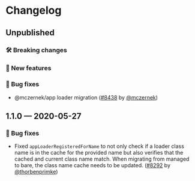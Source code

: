 # Changelog

## Unpublished

### 🛠 Breaking changes

### 🎉 New features

### 🐛 Bug fixes

- @mczernek/app loader migration ([#8438](https://github.com/expo/expo/pull/8438) by [@mczernek](https://github.com/mczernek))

## 1.1.0 — 2020-05-27

### 🐛 Bug fixes

- Fixed `appLoaderRegisteredForName` to not only check if a loader class name is in the cache for the provided name but also verifies that the cached and current class name match. When migrating from managed to bare, the class name cache needs to be updated. ([#8292](https://github.com/expo/expo/pull/8292) by [@thorbenprimke](https://github.com/thorbenprimke))
